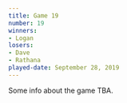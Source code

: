 ```yaml
---
title: Game 19
number: 19
winners: 
- Logan
losers: 
- Dave
- Rathana
played-date: September 28, 2019
---
```

Some info about the game TBA.
